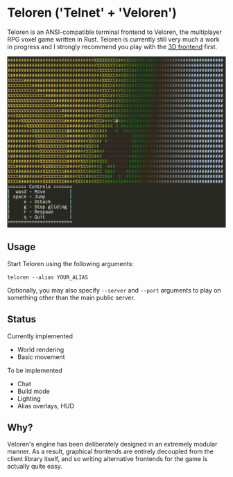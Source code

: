# Teloren ('Telnet' + 'Veloren')

Teloren is an ANSI-compatible terminal frontend to Veloren, the multiplayer RPG voxel game written in Rust.
Teloren is currently still very much a work in progress and I strongly recommend you play with the [3D frontend](https://www.veloren.net) first.

![alt text](misc/screenshot.png "Teloren")

## Usage

Start Teloren using the following arguments:

```
teloren --alias YOUR_ALIAS
```

Optionally, you may also specify `--server` and `--port` arguments to play on something other than the main public server.

## Status

Currently implemented

- World rendering
- Basic movement

To be implemented

- Chat
- Build mode
- Lighting
- Alias overlays, HUD

## Why?

Veloren's engine has been deliberately designed in an extremely modular manner.
As a result, graphical frontends are entirely decoupled from the client library itself, and so writing alternative frontends for the game is actually quite easy.

